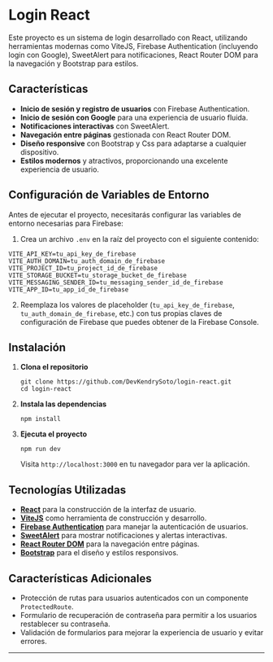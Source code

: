 # Login React

Este proyecto es un sistema de login desarrollado con React, utilizando herramientas modernas como ViteJS, Firebase Authentication (incluyendo login con Google), SweetAlert para notificaciones, React Router DOM para la navegación y Bootstrap para estilos. 

## Características

- **Inicio de sesión y registro de usuarios** con Firebase Authentication.
- **Inicio de sesión con Google** para una experiencia de usuario fluida.
- **Notificaciones interactivas** con SweetAlert.
- **Navegación entre páginas** gestionada con React Router DOM.
- **Diseño responsive** con Bootstrap y Css para adaptarse a cualquier dispositivo.
- **Estilos modernos** y atractivos, proporcionando una excelente experiencia de usuario.

## Configuración de Variables de Entorno

Antes de ejecutar el proyecto, necesitarás configurar las variables de entorno necesarias para Firebase:

1. Crea un archivo `.env` en la raíz del proyecto con el siguiente contenido:

```
VITE_API_KEY=tu_api_key_de_firebase
VITE_AUTH_DOMAIN=tu_auth_domain_de_firebase
VITE_PROJECT_ID=tu_project_id_de_firebase
VITE_STORAGE_BUCKET=tu_storage_bucket_de_firebase
VITE_MESSAGING_SENDER_ID=tu_messaging_sender_id_de_firebase
VITE_APP_ID=tu_app_id_de_firebase
```

2. Reemplaza los valores de placeholder (`tu_api_key_de_firebase`, `tu_auth_domain_de_firebase`, etc.) con tus propias claves de configuración de Firebase que puedes obtener de la Firebase Console.

## Instalación

1. **Clona el repositorio**

   ```
   git clone https://github.com/DevKendrySoto/login-react.git
   cd login-react
   ```

2. **Instala las dependencias**

   ```
   npm install
   ```

3. **Ejecuta el proyecto**

   ```
   npm run dev
   ```

   Visita `http://localhost:3000` en tu navegador para ver la aplicación.

## Tecnologías Utilizadas

- **[React](https://reactjs.org/)** para la construcción de la interfaz de usuario.
- **[ViteJS](https://vitejs.dev/)** como herramienta de construcción y desarrollo.
- **[Firebase Authentication](https://firebase.google.com/docs/auth)** para manejar la autenticación de usuarios.
- **[SweetAlert](https://sweetalert.js.org/)** para mostrar notificaciones y alertas interactivas.
- **[React Router DOM](https://reactrouter.com/web/guides/quick-start)** para la navegación entre páginas.
- **[Bootstrap](https://getbootstrap.com/)** para el diseño y estilos responsivos.

## Características Adicionales

- Protección de rutas para usuarios autenticados con un componente `ProtectedRoute`.
- Formulario de recuperación de contraseña para permitir a los usuarios restablecer su contraseña.
- Validación de formularios para mejorar la experiencia de usuario y evitar errores.

---


